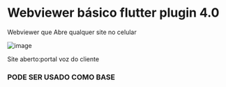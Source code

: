 # Webviewer básico flutter plugin 4.0

Webviewer que Abre qualquer site no celular 

![image](https://github.com/TitanffalzZ/Webviewer-flutter-4.0/assets/161647228/41ef818b-b940-48b4-968d-93d296b21b39)


Site aberto:portal voz do cliente

### PODE SER USADO COMO BASE
